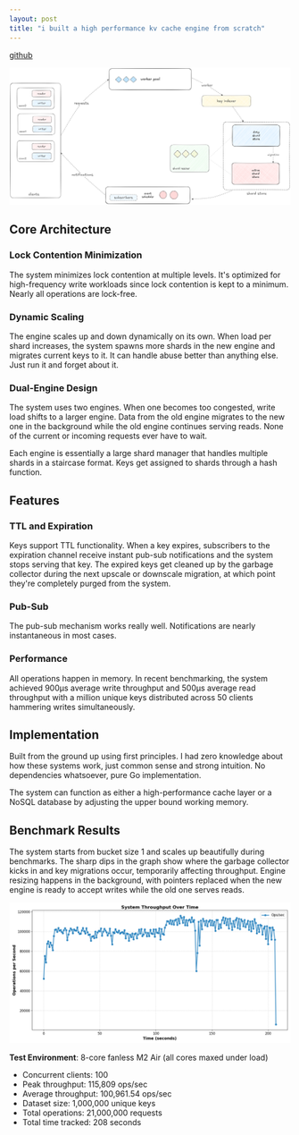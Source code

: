```yaml
---
layout: post
title: "i built a high performance kv cache engine from scratch"
---
```


[github](github.com/nubskr/nubmq)

![](https://raw.githubusercontent.com/nubskr/nubskr.github.io/refs/heads/master/_posts/nubmq.png)

## Core Architecture

### Lock Contention Minimization

The system minimizes lock contention at multiple levels. It's optimized for high-frequency write workloads since lock contention is kept to a minimum. Nearly all operations are lock-free.

### Dynamic Scaling

The engine scales up and down dynamically on its own. When load per shard increases, the system spawns more shards in the new engine and migrates current keys to it. It can handle abuse better than anything else. Just run it and forget about it.

### Dual-Engine Design

The system uses two engines. When one becomes too congested, write load shifts to a larger engine. Data from the old engine migrates to the new one in the background while the old engine continues serving reads. None of the current or incoming requests ever have to wait.

Each engine is essentially a large shard manager that handles multiple shards in a staircase format. Keys get assigned to shards through a hash function.

## Features

### TTL and Expiration

Keys support TTL functionality. When a key expires, subscribers to the expiration channel receive instant pub-sub notifications and the system stops serving that key. The expired keys get cleaned up by the garbage collector during the next upscale or downscale migration, at which point they're completely purged from the system.

### Pub-Sub

The pub-sub mechanism works really well. Notifications are nearly instantaneous in most cases.

### Performance

All operations happen in memory. In recent benchmarking, the system achieved 900µs average write throughput and 500µs average read throughput with a million unique keys distributed across 50 clients hammering writes simultaneously.

## Implementation

Built from the ground up using first principles. I had zero knowledge about how these systems work, just common sense and strong intuition. No dependencies whatsoever, pure Go implementation.

The system can function as either a high-performance cache layer or a NoSQL database by adjusting the upper bound working memory.

## Benchmark Results

The system starts from bucket size 1 and scales up beautifully during benchmarks. The sharp dips in the graph show where the garbage collector kicks in and key migrations occur, temporarily affecting throughput. Engine resizing happens in the background, with pointers replaced when the new engine is ready to accept writes while the old one serves reads.

![](https://raw.githubusercontent.com/nubskr/nubskr.github.io/f3db48f2c4e6ccb95a04a3348da79678d8ae579d/_posts/ThroughputBench.png)

**Test Environment**: 8-core fanless M2 Air (all cores maxed under load)

- Concurrent clients: 100
- Peak throughput: 115,809 ops/sec
- Average throughput: 100,961.54 ops/sec
- Dataset size: 1,000,000 unique keys
- Total operations: 21,000,000 requests
- Total time tracked: 208 seconds